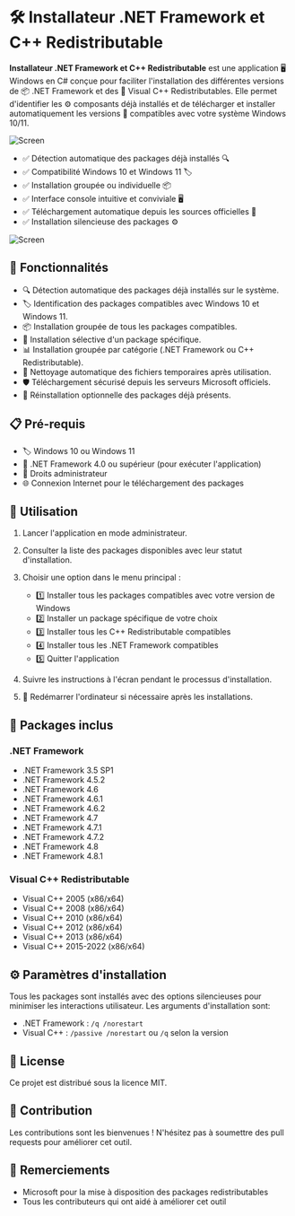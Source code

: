 # 🛠️ Installateur .NET Framework et C++ Redistributable

**Installateur .NET Framework et C++ Redistributable** est une application 🖥️ Windows en C# conçue pour faciliter l'installation des différentes versions de 📦 .NET Framework et des 🔧 Visual C++ Redistributables. Elle permet d'identifier les ⚙️ composants déjà installés et de télécharger et installer automatiquement les versions 🔄 compatibles avec votre système Windows 10/11.

![Screen](https://dotnetinstaller.o2cloud.fr/logo.svg)

- ✅ Détection automatique des packages déjà installés 🔍
- ✅ Compatibilité Windows 10 et Windows 11 🏷️
- ✅ Installation groupée ou individuelle 📦
- ✅ Interface console intuitive et conviviale 🖥️
- ✅ Téléchargement automatique depuis les sources officielles 🔄
- ✅ Installation silencieuse des packages ⚙️

![Screen](https://i.imgur.com/Db2d60Q.png)

## 🚀 Fonctionnalités

- 🔍 Détection automatique des packages déjà installés sur le système.
- 🏷️ Identification des packages compatibles avec Windows 10 et Windows 11.
- 📦 Installation groupée de tous les packages compatibles.
- 🔧 Installation sélective d'un package spécifique.
- 📊 Installation groupée par catégorie (.NET Framework ou C++ Redistributable).
- 🧹 Nettoyage automatique des fichiers temporaires après utilisation.
- 🛡️ Téléchargement sécurisé depuis les serveurs Microsoft officiels.
- 🔄 Réinstallation optionnelle des packages déjà présents.

## 📋 Pré-requis

- 🏷️ Windows 10 ou Windows 11
- 🔧 .NET Framework 4.0 ou supérieur (pour exécuter l'application)
- 🔑 Droits administrateur
- 🌐 Connexion Internet pour le téléchargement des packages

## 📖 Utilisation

1. Lancer l'application en mode administrateur.
2. Consulter la liste des packages disponibles avec leur statut d'installation.
3. Choisir une option dans le menu principal :
   - 1️⃣ Installer tous les packages compatibles avec votre version de Windows
   - 2️⃣ Installer un package spécifique de votre choix
   - 3️⃣ Installer tous les C++ Redistributable compatibles
   - 4️⃣ Installer tous les .NET Framework compatibles
   - 5️⃣ Quitter l'application

4. Suivre les instructions à l'écran pendant le processus d'installation.
5. 🔄 Redémarrer l'ordinateur si nécessaire après les installations.

## 🔧 Packages inclus

### .NET Framework
- .NET Framework 3.5 SP1
- .NET Framework 4.5.2
- .NET Framework 4.6
- .NET Framework 4.6.1
- .NET Framework 4.6.2
- .NET Framework 4.7
- .NET Framework 4.7.1
- .NET Framework 4.7.2
- .NET Framework 4.8
- .NET Framework 4.8.1

### Visual C++ Redistributable
- Visual C++ 2005 (x86/x64)
- Visual C++ 2008 (x86/x64)
- Visual C++ 2010 (x86/x64)
- Visual C++ 2012 (x86/x64)
- Visual C++ 2013 (x86/x64)
- Visual C++ 2015-2022 (x86/x64)

## ⚙️ Paramètres d'installation

Tous les packages sont installés avec des options silencieuses pour minimiser les interactions utilisateur. Les arguments d'installation sont:

- .NET Framework : `/q /norestart`
- Visual C++ : `/passive /norestart` ou `/q` selon la version

## 📄 License

Ce projet est distribué sous la licence MIT.

## 🤝 Contribution

Les contributions sont les bienvenues ! N'hésitez pas à soumettre des pull requests pour améliorer cet outil.

## 🙏 Remerciements

- Microsoft pour la mise à disposition des packages redistributables
- Tous les contributeurs qui ont aidé à améliorer cet outil
